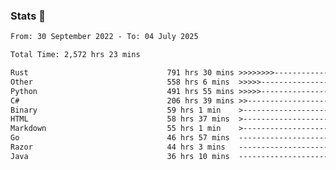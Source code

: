 ### Stats 👋
<!--START_SECTION:waka-->

```txt
From: 30 September 2022 - To: 04 July 2025

Total Time: 2,572 hrs 23 mins

Rust                               791 hrs 30 mins >>>>>>>>-----------------   30.77 %
Other                              558 hrs 6 mins  >>>>>--------------------   21.70 %
Python                             491 hrs 55 mins >>>>>--------------------   19.12 %
C#                                 206 hrs 39 mins >>-----------------------   08.03 %
Binary                             59 hrs 1 min    >------------------------   02.29 %
HTML                               58 hrs 37 mins  >------------------------   02.28 %
Markdown                           55 hrs 1 min    >------------------------   02.14 %
Go                                 46 hrs 57 mins  -------------------------   01.83 %
Razor                              44 hrs 3 mins   -------------------------   01.71 %
Java                               36 hrs 10 mins  -------------------------   01.41 %
```

<!--END_SECTION:waka-->

<!--
**buhaytza2005/buhaytza2005** is a ✨ _special_ ✨ repository because its `README.md` (this file) appears on your GitHub profile.

Here are some ideas to get you started:

- 🔭 I’m currently working on ...
- 🌱 I’m currently learning ...
- 👯 I’m looking to collaborate on ...
- 🤔 I’m looking for help with ...
- 💬 Ask me about ...
- 📫 How to reach me: ...
- 😄 Pronouns: ...
- ⚡ Fun fact: ...
-->


